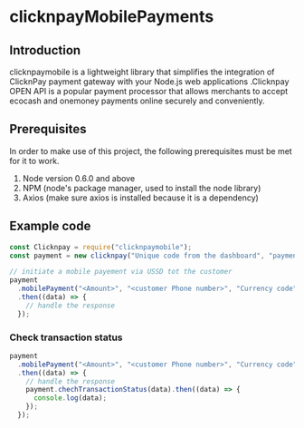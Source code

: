 # clicknpayMobilePayments

## Introduction

clicknpaymobile is a lightweight library that simplifies the integration of ClicknPay payment gateway with your Node.js web applications .Clicknpay OPEN API is a popular payment processor that allows merchants to accept ecocash and onemoney payments online securely and conveniently.

## Prerequisites

In order to make use of this project, the following prerequisites must be met for it to work.

1. Node version 0.6.0 and above
2. NPM (node's package manager, used to install the node library)
3. Axios (make sure axios is installed because it is a dependency)

## Example code

```js
const Clicknpay = require("clicknpaymobile");
const payment = new clicknpay("Unique code from the dashboard", "paymentURL");

// initiate a mobile payement via USSD tot the customer
payment
  .mobilePayment("<Amount>", "<customer Phone number>", "Currency code")
  .then((data) => {
    // handle the response
  });
```

### Check transaction status

```js
payment
  .mobilePayment("<Amount>", "<customer Phone number>", "Currency code")
  .then((data) => {
    // handle the response
    payment.chechTransactionStatus(data).then((data) => {
      console.log(data);
    });
  });
```
